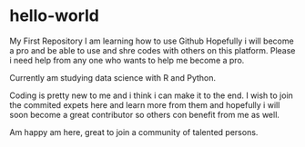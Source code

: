 # hello-world
My First Repository
I am learning how to use Github 
Hopefully i will become a pro and be able to use and shre codes with others on this platform.
Please i need help from any one who wants to help me become a pro.

Currently am studying data science with R and Python.

Coding is pretty new to me and i think i can make it to the end. I wish to join the commited expets here and learn more from them and hopefully i will soon become a great contributor so others con benefit from me as well.

Am happy am here, great to join a community of talented persons.
